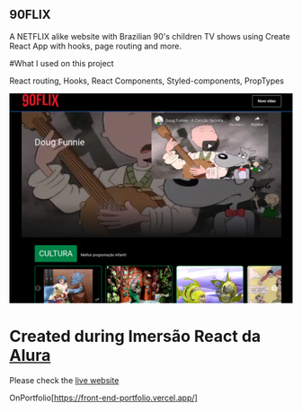 ## 90FLIX

A NETFLIX alike website with Brazilian 90's children TV shows using Create React App with hooks, page routing and more.

#What I used on this project

React routing, Hooks, React Components, Styled-components, PropTypes

![Desktop Preview](desktop_preview.png)

# Created during Imersão React da [Alura](https://www.alura.com.br/)

Please check the [live website](https://90flix.vercel.app/)

OnPortfolio[https://front-end-portfolio.vercel.app/]
